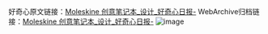 好奇心原文链接：[Moleskine 创意笔记本_设计_好奇心日报-](https://www.qdaily.com/articles/2483.html)
WebArchive归档链接：[Moleskine 创意笔记本_设计_好奇心日报-](http://web.archive.org/web/20190623151131/https://www.qdaily.com/articles/2483.html)
![image](http://ww3.sinaimg.cn/large/007d5XDply1g3vc4chqfwj30u03fkqi8)